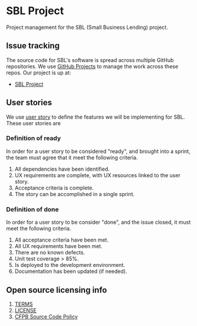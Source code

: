# SBL Project

Project management for the SBL (Small Business Lending) project.

## Issue tracking

The source code for SBL's software is spread across multiple
GitHub repositories. We use
[GitHub Projects](https://docs.github.com/en/issues/planning-and-tracking-with-projects/learning-about-projects/about-projects)
to manage the work across these repos. Our project is up at:

- [SBL Project](https://github.com/orgs/cfpb/projects/21)

## User stories

We use [user story](https://www.atlassian.com/agile/project-management/user-stories)
to define the features we will be implementing for SBL.
These user stories are 

### Definition of ready

In order for a user story to be considered "ready", and brought into
a sprint, the team must agree that it meet the following criteria.

1. All dependencies have been identified.
1. UX requirements are complete, with UX resources linked to the user story.
1. Acceptance criteria is complete.
1. The story can be accomplished in a single sprint.

### Definition of done

In order for a user story to be consider "done", and the issue closed,
it must meet the following criteria.

1. All acceptance criteria have been met.
1. All UX requirements have been met.
1. There are no known defects.
1. Unit test coverage > 85%.
1. Is deployed to the development environment.
1. Documentation has been updated (if needed).

## Open source licensing info
1. [TERMS](TERMS.md)
2. [LICENSE](LICENSE)
3. [CFPB Source Code Policy](https://github.com/cfpb/source-code-policy/)

